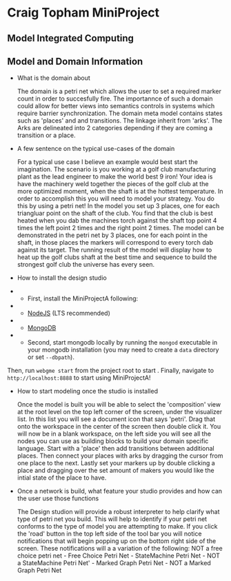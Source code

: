 # Craig Topham MiniProject
## Model Integrated Computing


## Model and Domain Information
- What is the domain about

    The domain is a petri net which allows the user to set a required marker count in order to succesfully fire. The importannce of such a domain could allow for better views into semantics controls in systems which require barrier synchronization. The domain meta model contains states such as 'places' and and transitions. The linkage inherit from 'arks'. The Arks are delineated into 2 categories depending if 
    they are coming a transition or a place.

- A few sentence on the typical use-cases of the domain

    For a typical use case I believe an example would best start the imagination. The scenario is you working at a golf club manufacturing plant as the lead engineer to make the world best 9 iron! Your idea is have the machinery weld together the pieces of the golf club at the more optimized moment, when the shaft is at the hottest temperature. In order to accomplish this you will need to model your strategy. You do this by using a petri net! In the model you set up 3 places, one for each triangluar point on the shaft of the club. You find that the club is best heated when you dab the machines torch against the shaft top point 4 times the left point 2 times and the right point 2 times. The model can be demonstrated in the petri net by 3 places, one for each point in the shaft, in those places the markers will correspond to every torch dab against its target. The running result of the model will display how to heat up the golf clubs shaft at the best time and sequence to build the strongest golf club the universe has every seen.


- How to install the design studio

- - First, install the MiniProjectA following:
- - [NodeJS](https://nodejs.org/en/) (LTS recommended)
- - [MongoDB](https://www.mongodb.com/)

- - Second, start mongodb locally by running the `mongod` executable in your mongodb installation (you may need to create a `data` directory or set `--dbpath`).

Then, run `webgme start` from the project root to start . Finally, navigate to `http://localhost:8888` to start using MiniProjectA!

- How to start modeling once the studio is installed

    Once the model is built you will be able to select the 'composition' view at the root level on the top left corner of the screen, under the visualizer list. In this list you will see a document icon that says 'petri'. Drag that onto the workspace in the center of the screen then double click it. You will now be in a blank workspace, on the left side you will see all the nodes you can use as building blocks to build your domain specific language. Start with a 'place' then add transitions between additional places. Then connect your places with arks by dragging the cursor from one place to the next. Lastly set your markers up by double clicking a place and dragging over the set amount of makers you would like the intial state of the place to have.

- Once a network is build, what feature your studio provides and how can the user use
those functions

    The Design studion will provide a robust interpreter to help clarify what type of petri net you build. This will help to identify if your petri net conforms to the type of model you are attempting to make. If you click the 'road' button in the top left side of the tool bar you will notice notifications that will begin popping up on the bottom right side of the screen. These notifications will a a variation of the following: 
    NOT a free choice petri net
            - Free Choice Petri Net
            - StateMachine Petri Net
            - NOT a StateMachine Petri Net'
            - Marked Graph Petri Net
            - NOT a Marked Graph Petri Net